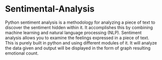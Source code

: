 # Sentimental-Analysis
Python sentiment analysis is a methodology for analyzing a piece of text to discover the sentiment hidden within it. 
It accomplishes this by combining machine learning and natural language processing (NLP). Sentiment analysis allows you to examine the feelings expressed in a piece of text.
This is purely built in python and using different modules of it.
It will analyze the data given and output will be displayed in the form of graph resulting emotional count. 

